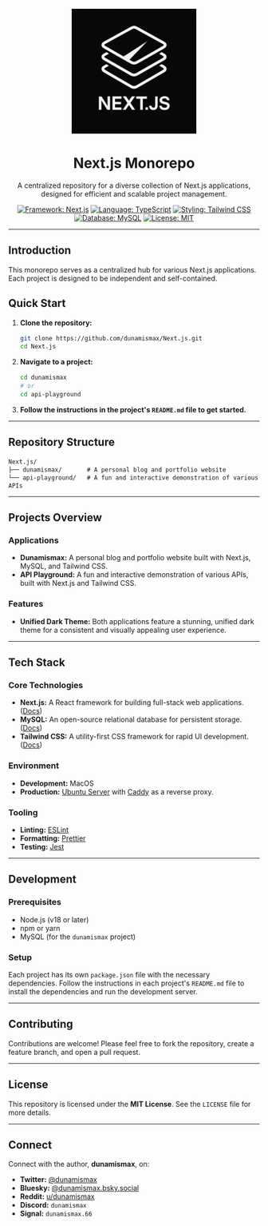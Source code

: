 <p align="center">
  <img src="https://github.com/dunamismax/Next.js/blob/main/nextjs-logo.png" alt="Next.js Monorepo logo" width="250"/>
</p>

<h1 align="center">Next.js Monorepo</h1>

<p align="center">
  A centralized repository for a diverse collection of Next.js applications, designed for efficient and scalable project management.
</p>

<p align="center">
  <a href="https://nextjs.org/"><img src="https://img.shields.io/badge/Framework-Next.js-black.svg" alt="Framework: Next.js"></a>
  <a href="https://www.typescriptlang.org/"><img src="https://img.shields.io/badge/Language-TypeScript-3178C6.svg" alt="Language: TypeScript"></a>
  <a href="https://tailwindcss.com/"><img src="https://img.shields.io/badge/Styling-Tailwind%20CSS-38B2AC.svg" alt="Styling: Tailwind CSS"></a>
  <a href="https://www.mysql.com/"><img src="https://img.shields.io/badge/Database-MySQL-4479A1.svg" alt="Database: MySQL"></a>
  <a href="https://github.com/dunamismax/Next.js/blob/main/LICENSE"><img src="https://img.shields.io/badge/License-MIT-yellow.svg" alt="License: MIT"></a>
</p>

---

## Introduction

This monorepo serves as a centralized hub for various Next.js applications. Each project is designed to be independent and self-contained.

## Quick Start

1. **Clone the repository:**

   ```bash
   git clone https://github.com/dunamismax/Next.js.git
   cd Next.js
   ```

2. **Navigate to a project:**

   ```bash
   cd dunamismax
   # or
   cd api-playground
   ```

3. **Follow the instructions in the project's `README.md` file to get started.**

---

## Repository Structure

```
Next.js/
├── dunamismax/       # A personal blog and portfolio website
└── api-playground/   # A fun and interactive demonstration of various APIs
```

---

## Projects Overview

### Applications

- **Dunamismax:** A personal blog and portfolio website built with Next.js, MySQL, and Tailwind CSS.
- **API Playground:** A fun and interactive demonstration of various APIs, built with Next.js and Tailwind CSS.

### Features

- **Unified Dark Theme:** Both applications feature a stunning, unified dark theme for a consistent and visually appealing user experience.

---

## Tech Stack

### Core Technologies

- **Next.js:** A React framework for building full-stack web applications. ([Docs](https://nextjs.org/docs))
- **MySQL:** An open-source relational database for persistent storage. ([Docs](https://dev.mysql.com/doc/))
- **Tailwind CSS:** A utility-first CSS framework for rapid UI development. ([Docs](https://tailwindcss.com/docs))

### Environment

- **Development:** MacOS
- **Production:** [Ubuntu Server](https://ubuntu.com/server/docs) with [Caddy](https://caddyserver.com/docs/) as a reverse proxy.

### Tooling

- **Linting:** [ESLint](https://eslint.org/docs/latest/)
- **Formatting:** [Prettier](https://prettier.io/docs/en/)
- **Testing:** [Jest](https://jestjs.io/docs/getting-started)

---

## Development

### Prerequisites

- Node.js (v18 or later)
- npm or yarn
- MySQL (for the `dunamismax` project)

### Setup

Each project has its own `package.json` file with the necessary dependencies. Follow the instructions in each project's `README.md` file to install the dependencies and run the development server.

---

## Contributing

Contributions are welcome! Please feel free to fork the repository, create a feature branch, and open a pull request.

---

## License

This repository is licensed under the **MIT License**. See the `LICENSE` file for more details.

---

## Connect

Connect with the author, **dunamismax**, on:

- **Twitter:** [@dunamismax](https://twitter.com/dunamismax)
- **Bluesky:** [@dunamismax.bsky.social](https://bsky.app/profile/dunamismax.bsky.social)
- **Reddit:** [u/dunamismax](https://www.reddit.com/user/dunamismax)
- **Discord:** `dunamismax`
- **Signal:** `dunamismax.66`
